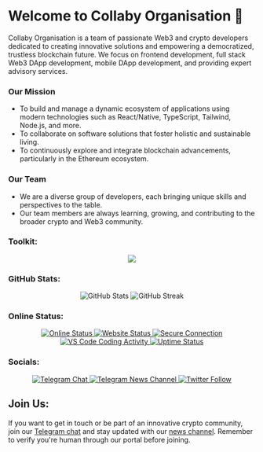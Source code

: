 # Welcome to Collaby Organisation 👋

Collaby Organisation is a team of passionate Web3 and crypto developers dedicated to creating innovative solutions and empowering a democratized, trustless blockchain future. We focus on frontend development, full stack Web3 DApp development, mobile DApp development, and providing expert advisory services.

### Our Mission
- To build and manage a dynamic ecosystem of applications using modern technologies such as React/Native, TypeScript, Tailwind, Node.js, and more.
- To collaborate on software solutions that foster holistic and sustainable living.
- To continuously explore and integrate blockchain advancements, particularly in the Ethereum ecosystem.

### Our Team
- We are a diverse group of developers, each bringing unique skills and perspectives to the table.
- Our team members are always learning, growing, and contributing to the broader crypto and Web3 community.

### Toolkit:
<p align="center">
  <a href="https://collaby.org">
    <img src="https://skillicons.dev/icons?i=react,typescript,nodejs,rust,tailwind,bootstrap,py,html,materialui,css,express,javascript,flask,jest,bash,md,mongodb,postgres,docker,gcp,ps,figma,heroku,cloudflare,gatsby,firebase,git,github,vscode,stackoverflow" />
  </a>
</p>

### GitHub Stats:
<p align="center">
  <img src="https://github-readme-stats.vercel.app/api?username=collaby-org&show_icons=true&theme=radical" alt="GitHub Stats" />
  <img src="https://github-readme-streak-stats.herokuapp.com/?user=collaby-org&theme=radical" alt="GitHub Streak" />
</p>

### Online Status:
<p align="center">
  <a href="https://collaby.org">
    <img src="https://img.shields.io/badge/status-online-green" alt="Online Status" />
    <img src="https://img.shields.io/website?down_color=red&down_message=offline&up_color=green&up_message=online&url=https%3A%2F%2Fcollaby.org" alt="Website Status" />
    <img src="https://img.shields.io/badge/Connection-Secure-brightgreen" alt="Secure Connection" />
    <img src="https://img.shields.io/badge/VS%20Code-Coding-blue?logo=vs-code" alt="VS Code Coding Activity" />
    <img src="https://img.shields.io/uptimerobot/ratio/7/m780134722" alt="Uptime Status" />
  </a>
</p>

### Socials:
<p align="center">
  <a href="https://t.me/collaby_xyz">
    <img src="https://img.shields.io/badge/Telegram-Join%20Chat-blue?logo=telegram" alt="Telegram Chat" />
  </a>
  <a href="https://t.me/collaby_org">
    <img src="https://img.shields.io/badge/Telegram-News%20Channel-blue?logo=telegram" alt="Telegram News Channel" />
  </a>
  <a href="https://twitter.com/collaby">
    <img src="https://img.shields.io/twitter/follow/collaby?style=social" alt="Twitter Follow" />
  </a>
</p>

## Join Us:
If you want to get in touch or be part of an innovative crypto community, join our [Telegram chat](https://t.me/collaby_xyz) and stay updated with our [news channel](https://t.me/collaby_org). Remember to verify you're human through our portal before joining.

